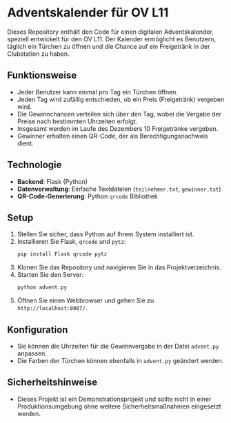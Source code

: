 # Adventskalender für OV L11

Dieses Repository enthält den Code für einen digitalen Adventskalender, speziell entwickelt für den OV L11. Der Kalender ermöglicht es Benutzern, täglich ein Türchen zu öffnen und die Chance auf ein Freigetränk in der Clubstation zu haben.

## Funktionsweise

- Jeder Benutzer kann einmal pro Tag ein Türchen öffnen.
- Jeden Tag wird zufällig entschieden, ob ein Preis (Freigetränk) vergeben wird.
- Die Gewinnchancen verteilen sich über den Tag, wobei die Vergabe der Preise nach bestimmten Uhrzeiten erfolgt.
- Insgesamt werden im Laufe des Dezembers 10 Freigetränke vergeben.
- Gewinner erhalten einen QR-Code, der als Berechtigungsnachweis dient.

## Technologie

- **Backend**: Flask (Python)
- **Datenverwaltung**: Einfache Textdateien (`teilnehmer.txt`, `gewinner.txt`)
- **QR-Code-Generierung**: Python `qrcode` Bibliothek

## Setup

1. Stellen Sie sicher, dass Python auf Ihrem System installiert ist.
2. Installieren Sie Flask, `qrcode` und `pytz`:
   ```bash
   pip install Flask qrcode pytz
   ```
3. Klonen Sie das Repository und navigieren Sie in das Projektverzeichnis.
4. Starten Sie den Server:
   ```bash
   python advent.py
   ```
5. Öffnen Sie einen Webbrowser und gehen Sie zu `http://localhost:8087/`.

## Konfiguration

- Sie können die Uhrzeiten für die Gewinnvergabe in der Datei `advent.py` anpassen.
- Die Farben der Türchen können ebenfalls in `advent.py` geändert werden.

## Sicherheitshinweise

- Dieses Projekt ist ein Demonstrationsprojekt und sollte nicht in einer Produktionsumgebung ohne weitere Sicherheitsmaßnahmen eingesetzt werden.
